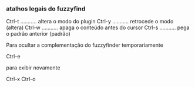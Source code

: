 ### atalhos legais do fuzzyfind

  Ctrl-t ........... altera o modo do plugin
  Ctrl-y ........... retrocede o modo (altera)
  Ctrl-w ........... apaga o conteúdo antes do cursor
  Ctrl-s ........... pega o padrão anterior (padrão)

  Para ocultar a complementação do fuzzyfinder
  temporariamente

  Ctrl-e

  para exibir novamente

  Ctrl-x Ctrl-o
